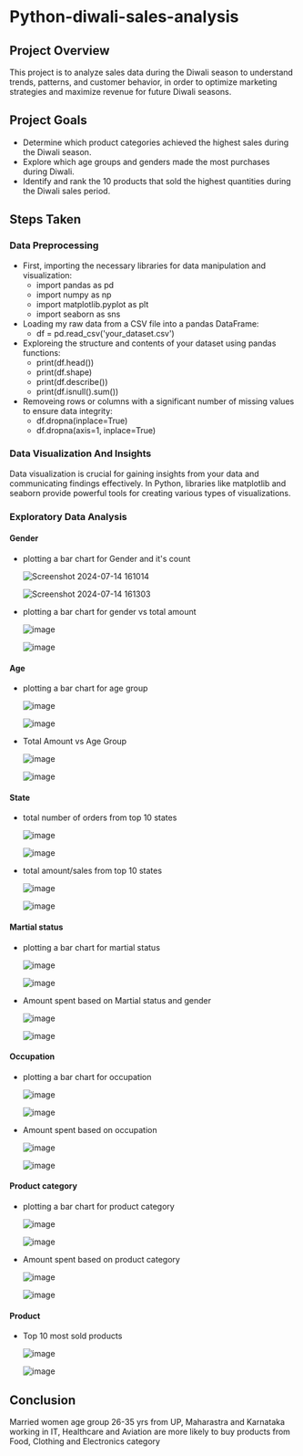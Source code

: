 # Python-diwali-sales-analysis

## Project Overview
 This project is to analyze sales data during the Diwali season to understand trends, patterns, and customer behavior, in order to optimize marketing strategies and maximize revenue for future Diwali seasons.

 ## Project Goals
 - Determine which product categories achieved the highest sales during the Diwali season.
 - Explore which age groups and genders made the most purchases during Diwali.
 - Identify and rank the 10 products that sold the highest quantities during the Diwali sales period.

## Steps Taken
### Data Preprocessing 
- First, importing the necessary libraries for data manipulation and visualization:
    - import pandas as pd
    - import numpy as np
    - import matplotlib.pyplot as plt
    - import seaborn as sns 
- Loading my raw data from a CSV file into a pandas DataFrame:
    - df = pd.read_csv('your_dataset.csv') 
- Exploreing the structure and contents of your dataset using pandas functions:
    - print(df.head())
    - print(df.shape)
    - print(df.describe())
    - print(df.isnull().sum()) 
- Removeing rows or columns with a significant number of missing values to ensure data integrity:
    - df.dropna(inplace=True)
    - df.dropna(axis=1, inplace=True)

### Data Visualization And Insights
Data visualization is crucial for gaining insights from your data and communicating findings effectively. In Python, libraries like matplotlib and seaborn provide powerful tools for creating various types of visualizations.

### Exploratory Data Analysis
#### Gender
 - plotting a bar chart for Gender and it's count
   
   ![Screenshot 2024-07-14 161014](https://github.com/user-attachments/assets/c3a9ec07-c69b-4578-8e6c-f284f968c6c3)

   ![Screenshot 2024-07-14 161303](https://github.com/user-attachments/assets/4335f4d0-c28d-4a5a-b27f-b2fd4ebe6c4f)

- plotting a bar chart for gender vs total amount
  
  ![image](https://github.com/user-attachments/assets/b2ffa89a-52d8-4fb2-94e0-fe4f79aaf328)

  ![image](https://github.com/user-attachments/assets/c30b8063-ae09-4a91-9800-99060cf17dcf)

#### Age
- plotting a bar chart for age group

  ![image](https://github.com/user-attachments/assets/ee987200-ddc1-4f42-8d04-9b6c362f24f7)

  ![image](https://github.com/user-attachments/assets/80b918c0-8d6b-4c87-a3e5-08289228f698)

- Total Amount vs Age Group

  ![image](https://github.com/user-attachments/assets/60930746-ada3-4056-a5a8-8c95b52be604)

  ![image](https://github.com/user-attachments/assets/7ccc2ec5-fb8d-482f-8e4b-7df4df5de736)

#### State
- total number of orders from top 10 states

  ![image](https://github.com/user-attachments/assets/b613522a-f357-4195-90b8-62cfd87f5034)

  ![image](https://github.com/user-attachments/assets/2da61742-d94b-45cc-8557-20b78da40aaf)

- total amount/sales from top 10 states

  ![image](https://github.com/user-attachments/assets/68bd8775-7a77-430f-a72b-8a9e5ed0cdb8)

  ![image](https://github.com/user-attachments/assets/5afdb9d0-24f1-43c9-af10-bf0bcea2efa9)

#### Martial status
- plotting a bar chart for martial status

  ![image](https://github.com/user-attachments/assets/278ec6fe-112f-40e8-b76d-450c5d9e9cd9)

  ![image](https://github.com/user-attachments/assets/58a49516-7492-43ee-84a0-3941efaced0b)
  
- Amount spent based on Martial status and gender

  ![image](https://github.com/user-attachments/assets/fee32d9d-182c-4295-b716-caf7aa14fc56)

  ![image](https://github.com/user-attachments/assets/a43886c1-ae6f-42b4-8725-069d15a7a912)
  
#### Occupation
- plotting a bar chart for occupation

  ![image](https://github.com/user-attachments/assets/cebe3dfa-ff70-4f69-93e1-27434e42de5c)

  ![image](https://github.com/user-attachments/assets/809a8e31-3356-4026-ad3c-aef788302334)

- Amount spent based on occupation

  ![image](https://github.com/user-attachments/assets/52fd3b45-e8fa-4ecd-82bb-54f988ffb7f1)

  ![image](https://github.com/user-attachments/assets/15f4a5b6-2c42-4702-bce1-b461a4ca8645)


#### Product category

- plotting a bar chart for product category

  ![image](https://github.com/user-attachments/assets/01906ce2-2b19-4db0-8e77-6c370eb60736)

  ![image](https://github.com/user-attachments/assets/6e58e30b-4d2a-4ac4-b4cd-2eb962b7a04f)

- Amount spent based on product category

  ![image](https://github.com/user-attachments/assets/6ca47a31-6955-4ef7-b789-51b4e09c970c)

  ![image](https://github.com/user-attachments/assets/e07768f4-cd87-4fc2-b96e-a03a2265b88f)

#### Product 
- Top 10 most sold products

  ![image](https://github.com/user-attachments/assets/5a996fd0-97e4-4b91-a201-a26bcc78b0cd)

  ![image](https://github.com/user-attachments/assets/d4f851e7-30ef-4b67-b64c-31d2d1f8e188)

## Conclusion

Married women age group 26-35 yrs from UP,  Maharastra and Karnataka working in IT, Healthcare and Aviation are more likely to buy products from Food, Clothing and Electronics category
  

